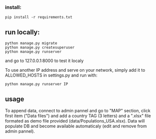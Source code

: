 

### install:
```
pip install -r requirements.txt
```

## run locally:
```
python manage.py migrate
python manage.py createsuperuser
python manage.py runserver
```
and go to 127.0.0.1:8000 to test it localy

To use another IP address and serve on your network, simply add it to ALLOWED_HOSTS in settings.py and run with: 
```
python manage.py runserver IP
```

## usage
To append data, connect to admin pannel and go to "MAP" section, click first item ("Data files") and add a country TAG (3 letters) and a ".xlsx" file formated as demo file provided (data/Populations_USA.xlsx).
Data will populate DB and become available automaticaly (edit and remove from admin pannel).